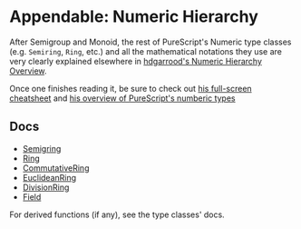 # Appendable: Numeric Hierarchy

After Semigroup and Monoid, the rest of PureScript's Numeric type classes (e.g. `Semiring`, `Ring`, etc.) and all the mathematical notations they use are very clearly explained elsewhere in [hdgarrood's Numeric Hierarchy Overview](https://a-guide-to-the-purescript-numeric-hierarchy.readthedocs.io/en/latest/introduction.html).

Once one finishes reading it, be sure to check out [his full-screen cheatsheet](https://harry.garrood.me/numeric-hierarchy-overview/) and [his overview of PureScript's numberic types](https://a-guide-to-the-purescript-numeric-hierarchy.readthedocs.io/en/latest/appendix/purescript-impls.html)

## Docs

- [Semigring](https://pursuit.purescript.org/packages/purescript-prelude/4.1.0/docs/Data.Semiring)
- [Ring](https://pursuit.purescript.org/packages/purescript-prelude/4.1.0/docs/Data.Ring)
- [CommutativeRing](https://pursuit.purescript.org/packages/purescript-prelude/4.1.0/docs/Data.CommutativeRing)
- [EuclideanRing](https://pursuit.purescript.org/packages/purescript-prelude/4.1.0/docs/Data.EuclideanRing)
- [DivisionRing](https://pursuit.purescript.org/packages/purescript-prelude/4.1.0/docs/Data.DivisionRing)
- [Field](https://pursuit.purescript.org/packages/purescript-prelude/4.1.0/docs/Data.Field)


For derived functions (if any), see the type classes' docs.
